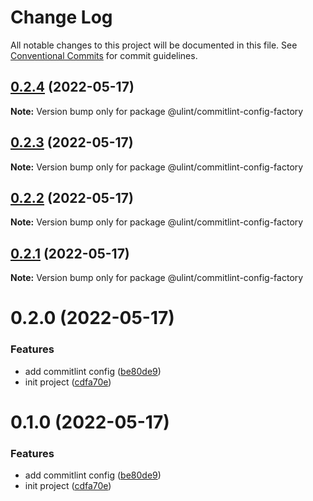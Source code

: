 # Change Log

All notable changes to this project will be documented in this file.
See [Conventional Commits](https://conventionalcommits.org) for commit guidelines.

## [0.2.4](https://github.com/jeft224/ulint/compare/@ulint/commitlint-config-factory@0.2.3...@ulint/commitlint-config-factory@0.2.4) (2022-05-17)

**Note:** Version bump only for package @ulint/commitlint-config-factory





## [0.2.3](https://github.com/jeft224/ulint/compare/@ulint/commitlint-config-factory@0.2.2...@ulint/commitlint-config-factory@0.2.3) (2022-05-17)

**Note:** Version bump only for package @ulint/commitlint-config-factory





## [0.2.2](https://github.com/jeft224/ulint/compare/@ulint/commitlint-config-factory@0.2.1...@ulint/commitlint-config-factory@0.2.2) (2022-05-17)

**Note:** Version bump only for package @ulint/commitlint-config-factory





## [0.2.1](https://github.com/jeft224/ulint/compare/@ulint/commitlint-config-factory@0.2.0...@ulint/commitlint-config-factory@0.2.1) (2022-05-17)

**Note:** Version bump only for package @ulint/commitlint-config-factory





# 0.2.0 (2022-05-17)


### Features

* add commitlint config ([be80de9](https://github.com/jeft224/ulint/commit/be80de973c3bbab178f660c3f8323f477f27378f))
* init project ([cdfa70e](https://github.com/jeft224/ulint/commit/cdfa70e362e7bd372627b9b35d6c5d73f72a1737))





# 0.1.0 (2022-05-17)


### Features

* add commitlint config ([be80de9](https://github.com/jeft224/ulint/commit/be80de973c3bbab178f660c3f8323f477f27378f))
* init project ([cdfa70e](https://github.com/jeft224/ulint/commit/cdfa70e362e7bd372627b9b35d6c5d73f72a1737))
